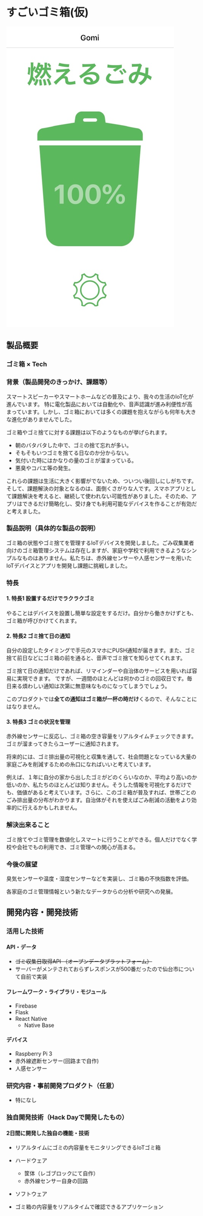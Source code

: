 # すごいゴミ箱(仮)


[![Product Name](mobile.jpg)](https://www.youtube.com/watch?v=xhzDoDKeDpo&feature=youtu.be)

## 製品概要
### ゴミ箱 × Tech

### 背景（製品開発のきっかけ、課題等）

スマートスピーカーやスマートホームなどの普及により、我々の生活のIoT化が進んでいます。
特に電化製品においては自動化や、音声認識が進み利便性が高まっています。しかし、ゴミ箱においては多くの課題を抱えながらも何年も大きな進化がありませんでした。

ゴミ箱やゴミ捨てに対する課題は以下のようなものが挙げられます。

- 朝のバタバタした中で、ゴミの捨て忘れが多い。
- そもそもいつゴミを捨てる日なのか分からない。
- 気付いた時にはかなりの量のゴミが溜まっている。
- 悪臭やコバエ等の発生。

これらの課題は生活に大きく影響がでないため、ついつい後回しにしがちです。そして、課題解決の対象となるのは、面倒くさがりな人です。スマホアプリとして課題解決を考えると、継続して使われない可能性がありました。そのため、アプリはできるだけ簡略化し、受け身でも利用可能なデバイスを作ることが有効だと考えました。

### 製品説明（具体的な製品の説明）
ゴミ箱の状態やゴミ捨てを管理するIoTデバイスを開発しました。ごみ収集業者向けのゴミ箱管理システムは存在しますが、家庭や学校で利用できるようなシンプルなものはありません。私たちは、赤外線センサーや人感センサーを用いたIoTデバイスとアプリを開発し課題に挑戦しました。


### 特長

#### 1. 特長1 設置するだけでラクラクゴミ
やることはデバイスを設置し簡単な設定をするだけ。自分から働きかけずとも、ゴミ箱が呼びかけてくれます。

#### 2. 特長2 ゴミ捨て日の通知
自分の設定したタイミングで手元のスマホにPUSH通知が届きます。また、ゴミ捨て前日などにゴミ箱の前を通ると、音声でゴミ捨てを知らせてくれます。

ゴミ捨て日の通知だけであれば、リマインダーや自治体のサービスを用いれば容易に実現できます。
ですが、一週間のほとんどは何かのゴミの回収日です。毎日来る煩わしい通知は次第に無意味なものになってしまうでしょう。

このプロダクトでは**全ての通知はゴミ箱が一杯の時だけ**くるので、そんなことにはなりません。

#### 3. 特長3 ゴミの状況を管理
赤外線センサーに反応し、ゴミ箱の空き容量をリアルタイムチェックできます。ゴミが溜まってきたらユーザーに通知されます。

将来的には、ゴミ排出量の可視化と収集を通して、社会問題となっている大量の家庭ごみを削減するための糸口になればいいと考えています。

例えば、１年に自分の家から出したゴミがどのくらいなのか、平均より高いのか低いのか、私たちのほとんどは知りません。そうした情報を可視化するだけでも、価値があると考えています。さらに、このゴミ箱が普及すれば、世帯ごとのごみ排出量の分布がわかります。自治体がそれを使えばごみ削減の活動をより効率的に行えるかもしれません。


### 解決出来ること
ゴミ捨てやゴミ管理を数値化しスマートに行うことができる。個人だけでなく学校や会社でもの利用でき、ゴミ管理への関心が高まる。


### 今後の展望
臭気センサーや温度・湿度センサーなどを実装し、ゴミ箱の不快指数を評価。

各家庭のゴミ管理情報という新たなデータからの分析や研究への発展。



## 開発内容・開発技術
### 活用した技術
#### API・データ

* ~~ゴミ収集日取得API （オープンデータプラットフォーム）~~
* サーバーがメンテされておらずレスポンスが500番だったので仙台市について自前で実装

#### フレームワーク・ライブラリ・モジュール
* Firebase
* Flask
* React Native
  - Native Base

#### デバイス
* Raspberry Pi 3
* 赤外線遮断センサー(回路まで自作)
* 人感センサー

### 研究内容・事前開発プロダクト（任意）

* 特になし 

### 独自開発技術（Hack Dayで開発したもの）
#### 2日間に開発した独自の機能・技術
* リアルタイムにゴミの内容量をモニタリングできるIoTゴミ箱

* ハードウェア
  - 筐体（レゴブロックにて自作）
  - 赤外線センサー自身の回路

* ソフトウェア
 - ゴミ箱の内容量をリアルタイムで確認できるアプリケーション
　
